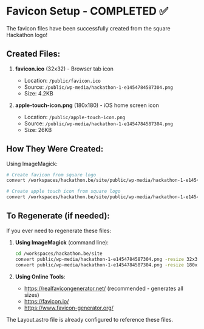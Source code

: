 # Favicon Setup - COMPLETED ✅

The favicon files have been successfully created from the square Hackathon logo!

## Created Files:

1. **favicon.ico** (32x32) - Browser tab icon
   - Location: `/public/favicon.ico`
   - Source: `/public/wp-media/hackathon-1-e1454784587304.png`
   - Size: 4.2KB

2. **apple-touch-icon.png** (180x180) - iOS home screen icon
   - Location: `/public/apple-touch-icon.png`
   - Source: `/public/wp-media/hackathon-1-e1454784587304.png`
   - Size: 26KB

## How They Were Created:

Using ImageMagick:

```bash
# Create favicon from square logo
convert /workspaces/hackathon.be/site/public/wp-media/hackathon-1-e1454784587304.png -resize 32x32 -flatten /workspaces/hackathon.be/site/public/favicon.ico

# Create apple touch icon from square logo
convert /workspaces/hackathon.be/site/public/wp-media/hackathon-1-e1454784587304.png -resize 180x180 -flatten /workspaces/hackathon.be/site/public/apple-touch-icon.png
```

## To Regenerate (if needed):

If you ever need to regenerate these files:

1. **Using ImageMagick** (command line):

   ```bash
   cd /workspaces/hackathon.be/site
   convert public/wp-media/hackathon-1-e1454784587304.png -resize 32x32 -flatten public/favicon.ico
   convert public/wp-media/hackathon-1-e1454784587304.png -resize 180x180 -flatten public/apple-touch-icon.png
   ```

2. **Using Online Tools**:
   - https://realfavicongenerator.net/ (recommended - generates all sizes)
   - https://favicon.io/
   - https://www.favicon-generator.org/

The Layout.astro file is already configured to reference these files.
